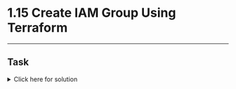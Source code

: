 # 1.15 Create IAM Group Using Terraform
---
## Task

<details>
  <summary>Click here for solution</summary>

  ## Solution
  
</details>
